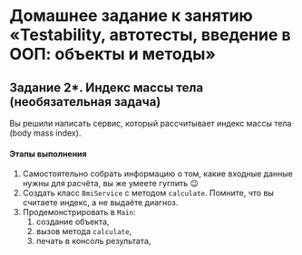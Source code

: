# Домашнее задание к занятию «Testability, автотесты, введение в ООП: объекты и методы»

## Задание 2*. Индекс массы тела (необязательная задача)

Вы решили написать сервис, который рассчитывает индекс массы тела (body mass index).

#### Этапы выполнения
1. Самостоятельно собрать информацию о том, какие входные данные нужны для расчёта, вы же умеете гуглить 😉
1. Создать класс `BmiService` с методом `calculate`. Помните, что вы считаете индекс, а не выдаёте диагноз.
1. Продемонстрировать в `Main`:
    1. создание объекта,
    1. вызов метода `calculate`,
    1. печать в консоль результата,
